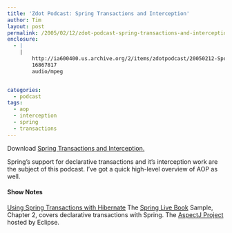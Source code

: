 ```yaml
---
title: 'Zdot Podcast: Spring Transactions and Interception'
author: Tim
layout: post
permalink: /2005/02/12/zdot-podcast-spring-transactions-and-interception/
enclosure:
  - |
    |
        http://ia600400.us.archive.org/2/items/zdotpodcast/20050212-SpringAndTransactions.mp3
        16867817
        audio/mpeg


categories:
  - podcast
tags:
  - aop
  - interception
  - spring
  - transactions
---
```

Download [Spring Transactions and Interception.][1]

Spring&#8217;s support for declarative transactions and it&#8217;s interception work are the subject of this podcast. I&#8217;ve got a quick high-level overview of AOP as well.

#### Show Notes

[Using Spring Transactions with Hibernate][2]
The [Spring Live Book][3] Sample, Chapter 2, covers declarative transactions with Spring.
The [AspectJ Project][4] hosted by Eclipse.

 [1]: http://ia600400.us.archive.org/2/items/zdotpodcast/20050212-SpringAndTransactions.mp3
 [2]: http://www.hibernate.org/110.html
 [3]: http://springlive.com/
 [4]: http://www.eclipse.org/aspectj/
